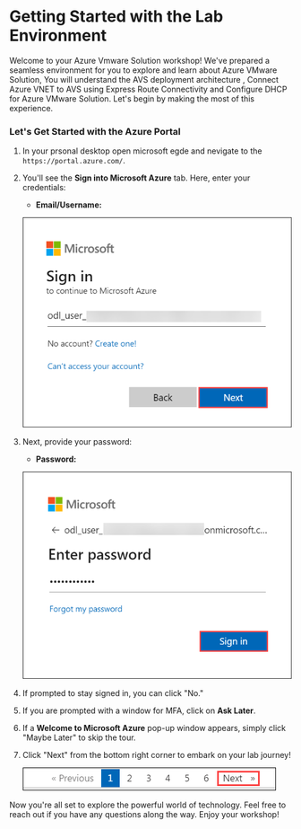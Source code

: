 # **Getting Started with the Lab Environment**

Welcome to your Azure Vmware Solution workshop! We've prepared a seamless environment for you to explore and learn about Azure VMware Solution, You will understand the AVS deployment architecture , Connect Azure VNET to AVS using Express Route Connectivity and Configure DHCP for Azure VMware Solution. Let's begin by making the most of this experience.

### **Let's Get Started with the Azure Portal**
 
1. In your prsonal desktop open microsoft egde and nevigate to the `https://portal.azure.com/`.
 
2. You'll see the **Sign into Microsoft Azure** tab. Here, enter your credentials:
 
   - **Email/Username:** <inject key="AzureAdUserEmail"></inject>
 
    ![Enter Your Username](../Images/gH.png)
 
3. Next, provide your password:
 
   - **Password:** <inject key="AzureAdUserPassword"></inject>
 
   ![Enter Your Password](../Images/gI.png)
 
4. If prompted to stay signed in, you can click "No."

5. If you are prompted with a window for MFA, click on **Ask Later**.

6. If a **Welcome to Microsoft Azure** pop-up window appears, simply click "Maybe Later" to skip the tour.
 
7. Click "Next" from the bottom right corner to embark on your lab journey!
 
     ![Start Your Azure Journey](../Images/gJ.png)
 
Now you're all set to explore the powerful world of technology. Feel free to reach out if you have any questions along the way. Enjoy your workshop!